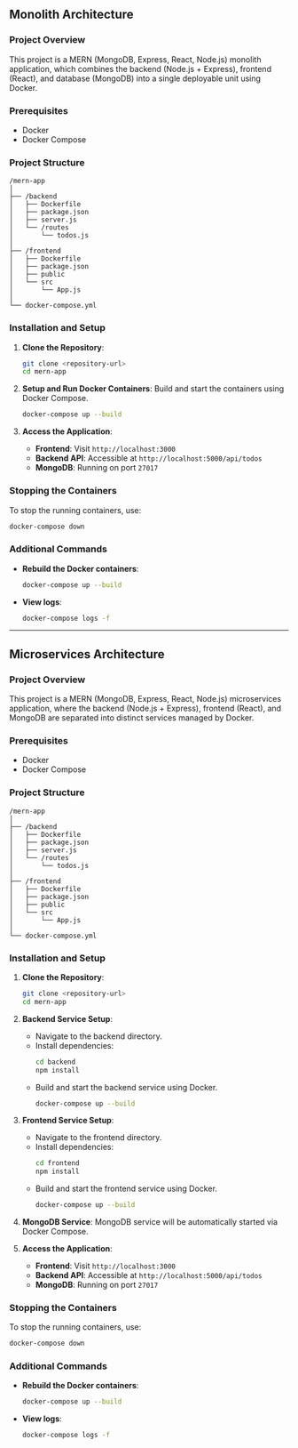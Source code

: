 
## Monolith Architecture

### Project Overview
This project is a MERN (MongoDB, Express, React, Node.js) monolith application, which combines the backend (Node.js + Express), frontend (React), and database (MongoDB) into a single deployable unit using Docker.

### Prerequisites
- Docker
- Docker Compose

### Project Structure
```
/mern-app
│
├── /backend
│   ├── Dockerfile
│   ├── package.json
│   ├── server.js
│   └── /routes
│       └── todos.js
│
├── /frontend
│   ├── Dockerfile
│   ├── package.json
│   ├── public
│   └── src
│       └── App.js
│
└── docker-compose.yml
```

### Installation and Setup

1. **Clone the Repository**:
   ```bash
   git clone <repository-url>
   cd mern-app
   ```

2. **Setup and Run Docker Containers**:
   Build and start the containers using Docker Compose.
   ```bash
   docker-compose up --build
   ```

3. **Access the Application**:
   - **Frontend**: Visit `http://localhost:3000`
   - **Backend API**: Accessible at `http://localhost:5000/api/todos`
   - **MongoDB**: Running on port `27017`

### Stopping the Containers
To stop the running containers, use:
```bash
docker-compose down
```

### Additional Commands
- **Rebuild the Docker containers**:
  ```bash
  docker-compose up --build
  ```

- **View logs**:
  ```bash
  docker-compose logs -f
  ```

---

## Microservices Architecture

### Project Overview
This project is a MERN (MongoDB, Express, React, Node.js) microservices application, where the backend (Node.js + Express), frontend (React), and MongoDB are separated into distinct services managed by Docker.

### Prerequisites
- Docker
- Docker Compose

### Project Structure
```
/mern-app
│
├── /backend
│   ├── Dockerfile
│   ├── package.json
│   ├── server.js
│   └── /routes
│       └── todos.js
│
├── /frontend
│   ├── Dockerfile
│   ├── package.json
│   ├── public
│   └── src
│       └── App.js
│
└── docker-compose.yml
```

### Installation and Setup

1. **Clone the Repository**:
   ```bash
   git clone <repository-url>
   cd mern-app
   ```

2. **Backend Service Setup**:
   - Navigate to the backend directory.
   - Install dependencies:
     ```bash
     cd backend
     npm install
     ```
   - Build and start the backend service using Docker.
     ```bash
     docker-compose up --build
     ```

3. **Frontend Service Setup**:
   - Navigate to the frontend directory.
   - Install dependencies:
     ```bash
     cd frontend
     npm install
     ```
   - Build and start the frontend service using Docker.
     ```bash
     docker-compose up --build
     ```

4. **MongoDB Service**:
   MongoDB service will be automatically started via Docker Compose.

5. **Access the Application**:
   - **Frontend**: Visit `http://localhost:3000`
   - **Backend API**: Accessible at `http://localhost:5000/api/todos`
   - **MongoDB**: Running on port `27017`

### Stopping the Containers
To stop the running containers, use:
```bash
docker-compose down
```

### Additional Commands
- **Rebuild the Docker containers**:
  ```bash
  docker-compose up --build
  ```

- **View logs**:
  ```bash
  docker-compose logs -f
  ```
